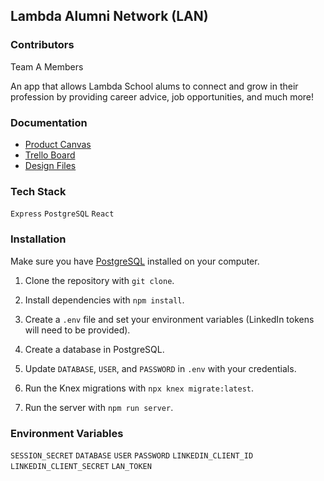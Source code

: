 ## Lambda Alumni Network (LAN)

### Contributors
Team A Members

An app that allows Lambda School alums to connect and grow in their profession by providing career advice, job opportunities, and much more!

### Documentation
- [Product Canvas](https://docs.google.com/document/d/1-EyxKbikGrsTf08nTBxqso0zCdZ0HnKnJG7sbXu-d3s/edit?usp=sharing)
- [Trello Board](https://trello.com/b/NOH7uQ8q/lambda-alumni-network)
- [Design Files](https://projects.invisionapp.com/share/DRJBSR53VNS#/screens?browse)

### Tech Stack
`Express`
`PostgreSQL`
`React`

### Installation
Make sure you have [PostgreSQL](https://www.postgresql.org/) installed on your computer.
1. Clone the repository with `git clone`.

2. Install dependencies with `npm install`.

3. Create a `.env` file and set your environment variables (LinkedIn tokens will need to be provided).

4. Create a database in PostgreSQL.

5. Update `DATABASE`, `USER`, and `PASSWORD` in `.env` with your credentials.

6. Run the Knex migrations with `npx knex migrate:latest`.

7. Run the server with `npm run server`.

### Environment Variables
`SESSION_SECRET`
`DATABASE`
`USER`
`PASSWORD`
`LINKEDIN_CLIENT_ID`
`LINKEDIN_CLIENT_SECRET`
`LAN_TOKEN`
